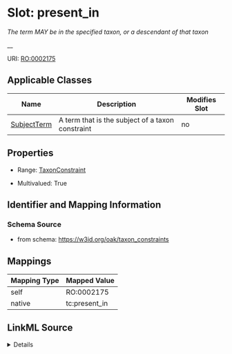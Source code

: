 

# Slot: present_in


_The term MAY be in the specified taxon, or a descendant of that taxon_

__





URI: [RO:0002175](http://purl.obolibrary.org/obo/RO_0002175)



<!-- no inheritance hierarchy -->





## Applicable Classes

| Name | Description | Modifies Slot |
| --- | --- | --- |
| [SubjectTerm](SubjectTerm.md) | A term that is the subject of a taxon constraint |  no  |







## Properties

* Range: [TaxonConstraint](TaxonConstraint.md)

* Multivalued: True





## Identifier and Mapping Information







### Schema Source


* from schema: https://w3id.org/oak/taxon_constraints




## Mappings

| Mapping Type | Mapped Value |
| ---  | ---  |
| self | RO:0002175 |
| native | tc:present_in |




## LinkML Source

<details>
```yaml
name: present_in
description: 'The term MAY be in the specified taxon, or a descendant of that taxon

  '
from_schema: https://w3id.org/oak/taxon_constraints
rank: 1000
slot_uri: RO:0002175
alias: present_in
owner: SubjectTerm
domain_of:
- SubjectTerm
range: TaxonConstraint
multivalued: true

```
</details>